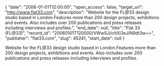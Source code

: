 {
  "date": "2006-01-01T12:00:00", 
  "open_access": false, 
  "target_url": "http://www.flat33.com", 
  "description": "Website for the FL@33 design studio based in London.Features more than 200 design projects, exhibitions and events. Also includes over 200 publications and press releases including interviews and profiles.", 
  "end_date": null, 
  "title": "Flat 33 (FL@33)", 
  "record_id": "20060101T120000/VWwSJ/icltXi3eJ/N9dt3w==", 
  "publisher": "flat33.com", 
  "slug": 45241, 
  "start_date": null
}

Website for the FL@33 design studio based in London.Features more than 200 design projects, exhibitions and events. Also includes over 200 publications and press releases including interviews and profiles.